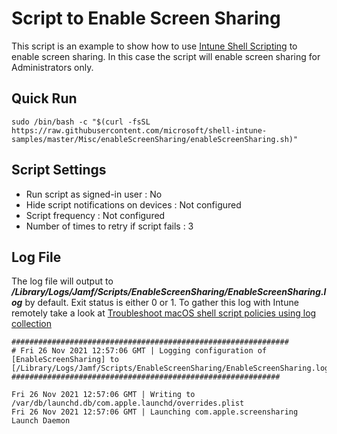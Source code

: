 # Script to Enable Screen Sharing

This script is an example to show how to use [Intune Shell Scripting](https://docs.microsoft.com/en-us/mem/intune/apps/macos-shell-scripts) to enable screen sharing. In this case the script will enable screen sharing for Administrators only.

## Quick Run

```
sudo /bin/bash -c "$(curl -fsSL https://raw.githubusercontent.com/microsoft/shell-intune-samples/master/Misc/enableScreenSharing/enableScreenSharing.sh)"
```

## Script Settings

- Run script as signed-in user : No
- Hide script notifications on devices : Not configured
- Script frequency : Not configured
- Number of times to retry if script fails : 3

## Log File

The log file will output to ***/Library/Logs/Jamf/Scripts/EnableScreenSharing/EnableScreenSharing.log*** by default. Exit status is either 0 or 1. To gather this log with Intune remotely take a look at  [Troubleshoot macOS shell script policies using log collection](https://docs.microsoft.com/en-us/mem/intune/apps/macos-shell-scripts#troubleshoot-macos-shell-script-policies-using-log-collection)

```
##############################################################
# Fri 26 Nov 2021 12:57:06 GMT | Logging configuration of [EnableScreenSharing] to [/Library/Logs/Jamf/Scripts/EnableScreenSharing/EnableScreenSharing.log]
############################################################

Fri 26 Nov 2021 12:57:06 GMT | Writing to /var/db/launchd.db/com.apple.launchd/overrides.plist
Fri 26 Nov 2021 12:57:06 GMT | Launching com.apple.screensharing Launch Daemon
```
